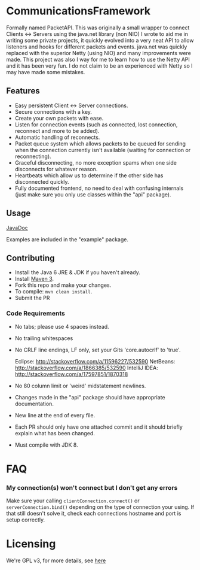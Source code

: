 # CommunicationsFramework
Formally named PacketAPI.
This was originally a small wrapper to connect Clients <-> Servers using the java.net library (non NIO) I wrote to aid me in writing some private projects, it quickly evolved into a very neat API to allow listeners and hooks for different packets and events. java.net was quickly replaced with the superior Netty (using NIO) and many improvements were made.
This project was also I way for me to learn how to use the Netty API and it has been very fun. I do not claim to be an experienced with Netty so I may have made some mistakes.

## Features

* Easy persistent Client <-> Server connections.
* Secure connections with a key.
* Create your own packets with ease.
* Listen for connection events (such as connected, lost connection, reconnect and more to be added).
* Automatic handling of reconnects.
* Packet queue system which allows packets to be queued for sending when the connection currently isn't available (waiting for connection or reconnecting).
* Graceful disconnecting, no more exception spams when one side disconnects for whatever reason.
* Heartbeats which allow us to determine if the other side has disconnected quickly.
* Fully documented frontend, no need to deal with confusing internals (just make sure you only use classes within the "api" package).

## Usage

[JavaDoc](http://ikeirnez.github.io/CommunicationsFramework/javadocs/)

Examples are included in the "example" package.

## Contributing

* Install the Java 6 JRE & JDK if you haven't already.
* Install [Maven 3](http://maven.apache.org/download.html).
* Fork this repo and make your changes.
* To compile: ```mvn clean install```.
* Submit the PR

### Code Requirements

* No tabs; please use 4 spaces instead.
* No trailing whitespaces
* No CRLF line endings, LF only, set your Gits 'core.autocrlf' to 'true'.

    Eclipse: http://stackoverflow.com/a/11596227/532590
    NetBeans: http://stackoverflow.com/a/1866385/532590
    IntelliJ IDEA: http://stackoverflow.com/a/17597851/1870318
* No 80 column limit or 'weird' midstatement newlines.
* Changes made in the "api" package should have appropriate documentation.
* New line at the end of every file.
* Each PR should only have one attached commit and it should briefly explain what has been changed.
* Must compile with JDK 8.

# FAQ

### My connection(s) won't connect but I don't get any errors
  Make sure your calling ```clientConnection.connect()``` or ```serverConnection.bind()``` depending on the type of connection your using.
  If that still doesn't solve it, check each connections hostname and port is setup correctly.

# Licensing

We're GPL v3, for more details, see [here](LICENSE.txt)